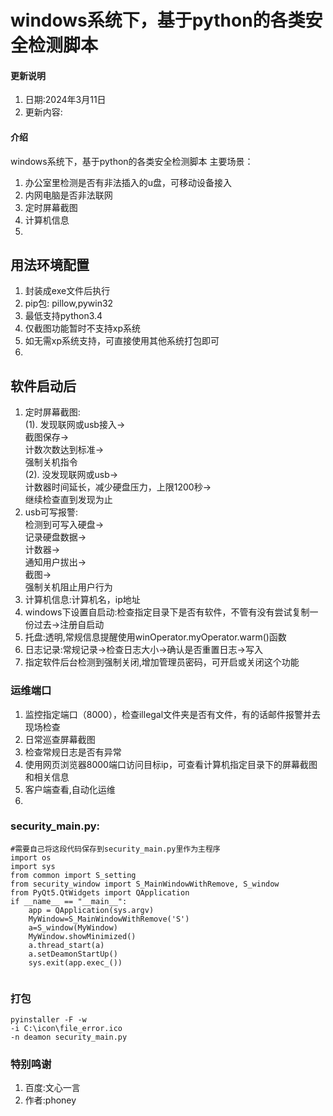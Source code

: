 # windows系统下，基于python的各类安全检测脚本
#### 更新说明
1. 日期:2024年3月11日
2. 更新内容:
#### 介绍
windows系统下，基于python的各类安全检测脚本
主要场景：
1.  办公室里检测是否有非法插入的u盘，可移动设备接入
2.  内网电脑是否非法联网
3.  定时屏幕截图
4.  计算机信息
5. 
## 用法环境配置
1. 封装成exe文件后执行
2. pip包: pillow,pywin32
3. 最低支持python3.4
4. 仅截图功能暂时不支持xp系统
5. 如无需xp系统支持，可直接使用其他系统打包即可
6. 
## 软件启动后

1. 定时屏幕截图:<br>
   (1). 发现联网或usb接入→<br>
        截图保存→<br>
        计数次数达到标准→<br>
        强制关机指令<br>
   (2). 没发现联网或usb→<br>
        计数器时间延长，减少硬盘压力，上限1200秒→<br>
        继续检查直到发现为止<br>
2. usb可写报警:<br>
检测到可写入硬盘→<br>
记录硬盘数据→<br>
计数器→<br>
通知用户拔出→<br>
截图→<br>
强制关机阻止用户行为<br>
3. 计算机信息:计算机名，ip地址
4. windows下设置自启动:检查指定目录下是否有软件，不管有没有尝试复制一份过去→注册自启动
5. 托盘:透明,常规信息提醒使用winOperator.myOperator.warm()函数
6. 日志记录:常规记录→检查日志大小→确认是否重置日志→写入
7. 指定软件后台检测到强制关闭,增加管理员密码，可开启或关闭这个功能


### 运维端口
1. 监控指定端口（8000），检查illegal文件夹是否有文件，有的话邮件报警并去现场检查
2. 日常巡查屏幕截图
3. 检查常规日志是否有异常
4. 使用网页浏览器8000端口访问目标ip，可查看计算机指定目录下的屏幕截图和相关信息
5. 客户端查看,自动化运维
6. 


### security_main.py:
```
#需要自己将这段代码保存到security_main.py里作为主程序
import os
import sys
from common import S_setting
from security_window import S_MainWindowWithRemove, S_window
from PyQt5.QtWidgets import QApplication
if __name__ == "__main__":
    app = QApplication(sys.argv)
    MyWindow=S_MainWindowWithRemove('S')
    a=S_window(MyWindow)
    MyWindow.showMinimized()
    a.thread_start(a)
    a.setDeamonStartUp()
    sys.exit(app.exec_())


```
### 打包
```
pyinstaller -F -w 
-i C:\icon\file_error.ico 
-n deamon security_main.py
```

### 特别鸣谢
1. 百度:文心一言
2. 作者:phoney